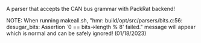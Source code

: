 

A parser that accepts the CAN bus grammar with PackRat backend!

NOTE: When running makeall.sh, "hmr: build/opt/src/parsers/bits.c:56: desugar_bits: Assertion `0 == bits->length % 8' failed." message will appear which is normal and can be safely ignored! (01/18/2023)
